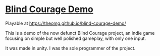 # [Blind Courage Demo](https://theomg.github.io/blind-courage-demo/)

Playable at https://theomg.github.io/blind-courage-demo/

This is a demo of the now defunct Blind Courage project, an indie game focusing on simple but well polished gameplay, with only one input.

It was made in unity. I was the sole programmer of the project.